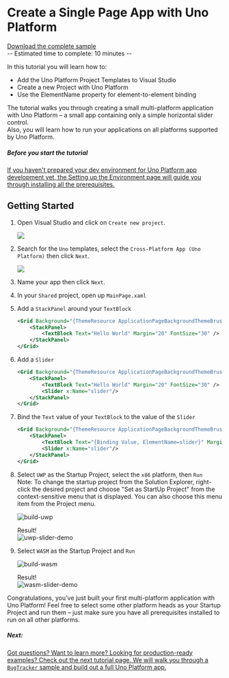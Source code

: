# Create a Single Page App with Uno Platform

[Download the complete sample](https://github.com/unoplatform/Uno.GettingStartedTutorial)  
-- Estimated time to complete: 10 minutes --

In this tutorial you will learn how to:

- Add the Uno Platform Project Templates to Visual Studio
- Create a new Project with Uno Platform
- Use the ElementName property for element-to-element binding

The tutorial walks you through creating a small multi-platform application with Uno Platform – a small app containing only a simple horizontal slider control.  
Also, you will learn how to run your applications on all platforms supported by Uno Platform.

<div class="NOTE alert alert-info">
<h5>Before you start the tutorial</h5>

[If you haven't prepared your dev environment for Uno Platform app development yet, the Setting up the Environment page will guide you through installing all the prerequisites.](get-started.md)

</div>

## Getting Started

1. Open Visual Studio and click on `Create new project`.  

    ![](Assets/tutorial01/newproject1.PNG)

2. Search for the `Uno` templates, select the `Cross-Platform App (Uno Platform)` then click `Next`.  

    ![](Assets/tutorial01/newproject2.PNG)

3. Name your app then click `Next`.

4. In your `Shared` project, open up `MainPage.xaml`

5. Add a `StackPanel` around your `TextBlock`
    ```xml
    <Grid Background="{ThemeResource ApplicationPageBackgroundThemeBrush}">
        <StackPanel>
            <TextBlock Text="Hello World" Margin="20" FontSize="30" />
        </StackPanel>
    </Grid>
    ```

6. Add a `Slider`
    ```xml
    <Grid Background="{ThemeResource ApplicationPageBackgroundThemeBrush}">
        <StackPanel>
            <TextBlock Text="Hello World" Margin="20" FontSize="30" />
            <Slider x:Name="slider"/>
        </StackPanel>
    </Grid>
    ```

7. Bind the `Text` value of your `TextBlock` to the value of the `Slider`
    ```xml
    <Grid Background="{ThemeResource ApplicationPageBackgroundThemeBrush}">
        <StackPanel>
            <TextBlock Text="{Binding Value, ElementName=slider}" Margin="20" FontSize="30" />
            <Slider x:Name="slider"/>
        </StackPanel>
    </Grid>
    ```

8. Select `UWP` as the Startup Project, select the `x86` platform, then `Run`  
   Note: To change the startup project from the Solution Explorer, right-click the desired project and choose "Set as StartUp Project" from the context-sensitive menu that is displayed. You can also choose this menu item from the Project menu.

    ![build-uwp](Assets/build-uwp.JPG)

    Result!  
    ![uwp-slider-demo](Assets/uwp-slider-demo.gif)

9. Select `WASM` as the Startup Project and `Run`  

    ![build-wasm](Assets/build-wasm.JPG)

    Result!  
    ![wasm-slider-demo](Assets/wasm-slider-demo.gif)

Congratulations, you’ve just built your first multi-platform application with Uno Platform! Feel free to select some other platform heads as your Startup Project and run them – just make sure you have all prerequisites installed to run on all other platforms.  

<div class="NOTE alert alert-info">
<h5>Next:</h5>

[Got questions? Want to learn more? Looking for production-ready examples? Check out the next tutorial page. We will walk you through a `BugTracker` sample and build out a full Uno Platform app.](getting-started-tutorial-2.md)

</div>
